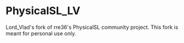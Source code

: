 # PhysicalSL_LV
 Lord_Vlad's fork of rre36's PhysicalSL community project.
 This fork is meant for personal use only.
